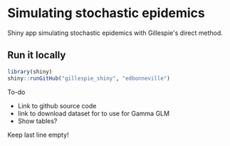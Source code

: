 # Simulating stochastic epidemics

Shiny app simulating stochastic epidemics with Gillespie's direct method.


## Run it locally

``` r
library(shiny)
shiny::runGitHub("gillespie_shiny", "edbonneville")
```

To-do
* Link to github source code
* link to download dataset for to use for Gamma GLM
* Show tables?

Keep last line empty!
